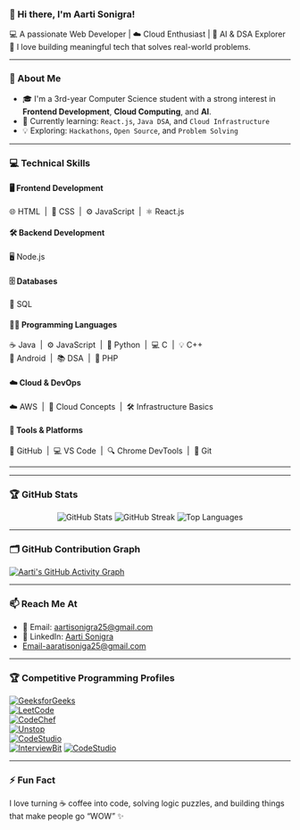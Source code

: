 ### 👋 Hi there, I'm Aarti Sonigra!

💻 A passionate Web Developer | ☁️ Cloud Enthusiast | 🧠 AI & DSA Explorer  
🌟 I love building meaningful tech that solves real-world problems.

---

### 🚀 About Me
- 🎓 I'm a 3rd-year Computer Science student with a strong interest in **Frontend Development**, **Cloud Computing**, and **AI**.
- 🌱 Currently learning: `React.js`, `Java DSA`, and `Cloud Infrastructure`
- 💡 Exploring: `Hackathons`, `Open Source`, and `Problem Solving`

---


### 💻 Technical Skills

#### 🖥️ Frontend Development  
🌐 HTML &nbsp;|&nbsp; 🎨 CSS &nbsp;|&nbsp; ⚙️ JavaScript &nbsp;|&nbsp; ⚛️ React.js  

#### 🛠️ Backend Development  
🖥️ Node.js  

#### 🗄️ Databases  
📂 SQL  

#### 👨‍💻 Programming Languages  
☕ Java &nbsp;|&nbsp; ⚙️ JavaScript &nbsp;|&nbsp; 🐍 Python &nbsp;|&nbsp; 💻 C &nbsp;|&nbsp; 💡 C++  
📱 Android &nbsp;|&nbsp; 📚 DSA &nbsp;|&nbsp; 🧩 PHP  

#### ☁️ Cloud & DevOps  
☁️ AWS &nbsp;|&nbsp; 📡 Cloud Concepts &nbsp;|&nbsp; 🛠️ Infrastructure Basics  

#### 🔧 Tools & Platforms  
🐙 GitHub &nbsp;|&nbsp; 💻 VS Code &nbsp;|&nbsp; 🔍 Chrome DevTools &nbsp;|&nbsp; 🔧 Git  

---

---

### 🏆 GitHub Stats

<p align="center">
  <img src="https://github-readme-stats.vercel.app/api?username=aartisonigra&show_icons=true&theme=github_dark&hide_border=true" alt="GitHub Stats" />
  <img src="https://github-readme-streak-stats.herokuapp.com/?user=aartisonigra&theme=github-dark&hide_border=true" alt="GitHub Streak" />
  <img src="https://github-readme-stats.vercel.app/api/top-langs/?username=aartisonigra&layout=compact&theme=github_dark&hide_border=true" alt="Top Languages" />
</p>

---

### 🗂️ GitHub Contribution Graph

[![Aarti's GitHub Activity Graph](https://github-readme-activity-graph.vercel.app/graph?username=aartisonigra&theme=github-compact)](https://github.com/aashutoshrathi/github-activity-readme)

---

### 📫 Reach Me At
- 📧 Email: [aartisonigra25@gmail.com](mailto:aartisonigra25@gmail.com)  
- 💼 LinkedIn: [Aarti Sonigra](https://www.linkedin.com/in/aarti-sonigra-910019341)  
- Email-aaratisoniga25@gmail.com

---

### 🏆 Competitive Programming Profiles

[![GeeksforGeeks](https://img.shields.io/badge/GeeksforGeeks-00C000?style=for-the-badge&logo=geeksforgeeks&logoColor=white)](https://www.geeksforgeeks.org/user/23amtis35i/)  
[![LeetCode](https://img.shields.io/badge/LeetCode-F79F1F?style=for-the-badge&logo=leetcode&logoColor=white)](https://leetcode.com/u/aarti_124/)  
[![CodeChef](https://img.shields.io/badge/CodeChef-5B4638?style=for-the-badge&logo=codechef&logoColor=white)](https://www.codechef.com/users/aarti_987)  
[![Unstop](https://img.shields.io/badge/Unstop-1A73E8?style=for-the-badge&logo=unstop&logoColor=white)](https://unstop.com/practice/coding)  
[![CodeStudio](https://img.shields.io/badge/CodeStudio-1E90FF?style=for-the-badge&logo=codio&logoColor=white)](https://www.naukri.com/code360/profile/3f52ea85-61c3-4d15-b3f2-fef43b02df1d)  
[![InterviewBit](https://img.shields.io/badge/InterviewBit-2D2D2D?style=for-the-badge&logo=interviewbit&logoColor=white)](https://www.interviewbit.com/profile/aarti-sonigara/)
[![CodeStudio](https://img.shields.io/badge/CodeStudio-1E90FF?style=for-the-badge&logo=codingninjas&logoColor=white)](https://codolio.com/profile/Aarti_sonira)


---

### ⚡ Fun Fact
I love turning ☕ coffee into code, solving logic puzzles, and building things that make people go “WOW” ✨
